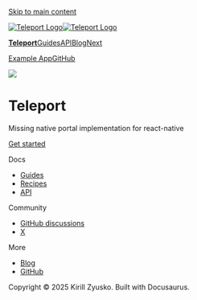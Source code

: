 [Skip to main content](#__docusaurus_skipToContent_fallback)

[![Teleport Logo](/react-native-teleport/pr-preview/pr-12/img/logo.svg)![Teleport Logo](/react-native-teleport/pr-preview/pr-12/img/logo.svg)](/react-native-teleport/pr-preview/pr-12/.md)

[**Teleport**](/react-native-teleport/pr-preview/pr-12/.md)[Guides](/react-native-teleport/pr-preview/pr-12/docs/intro.md)[API](/react-native-teleport/pr-preview/pr-12/docs/category/api-reference.md)[Blog](/react-native-teleport/pr-preview/pr-12/blog)[Next](/react-native-teleport/pr-preview/pr-12/docs/intro.md)

[Example App](https://github.com/kirillzyusko/react-native-teleport/tree/main/example)[GitHub](https://github.com/kirillzyusko/react-native-teleport)

![](/react-native-teleport/pr-preview/pr-12/assets/images/teleport-65785a9f1211bc6992db0cca2993d621.png)

# Teleport

Missing native portal implementation for react-native

[Get started](/react-native-teleport/pr-preview/pr-12/docs/intro.md)

Docs

* [Guides](/react-native-teleport/pr-preview/pr-12/docs/installation.md)
* [Recipes](/react-native-teleport/pr-preview/pr-12/docs/category/recipes.md)
* [API](/react-native-teleport/pr-preview/pr-12/docs/category/api-reference.md)

Community

* [GitHub discussions](https://github.com/kirillzyusko/react-native-keyboard-controller/discussions)
* [X](https://x.com/ziusko)

More

* [Blog](/react-native-teleport/pr-preview/pr-12/blog)
* [GitHub](https://github.com/kirillzyusko/react-native-teleport)

Copyright © 2025 Kirill Zyusko. Built with Docusaurus.
